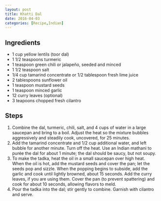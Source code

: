 ```yaml
---
layout: post
title: Khatti Dal
date: 2016-04-03
categories: [Recipe,Indian]
---
```


## Ingredients

* 1 cup yellow lentils (toor dal)
* 1 1/2 teaspoons turmeric
* 1 teaspoon green chili or jalapeño, seeded and minced
* 1 1/2 teaspoon salt
* 1/4 cup tamarind concentrate or 1/2 tablespoon fresh lime juice
* 2 tablespoons sunflower oil
* 1 teaspoon mustard seeds
* 1 teaspoon minced garlic
* 12 curry leaves (optional)
* 3 teapoons chopped fresh cilantro

## Steps

1. Combine the dal, turmeric, chili, salt, and 4 cups of water in a large saucepan and bring to a boil. Adjust the heat so the mixture bubbles aggressively and steadily cook, uncovered, for 25 minutes.
1. Add the tamarind concentrate and 1/2 cup additional water, and left bubble for another minute. Turn off the heat. Use an Indian mathani to purée the dal for about 1 minute; the dal should be saucy, but not soupy.
1. To make the tadka, heat the oil in a small saucepan over high heat. When the oil is hot, add the mustard seeds and cover the pan; let the seeds pop and sizzle. When the popping begins to subside, add the garlic and cook until lightly browned, about 15 seconds. Add the curry leaves, if you are using them. Cover the pan (to prevent spattering) and cook for about 10 seconds, allowing flavors to meld.
1. Pour the tadka into the dal; stir gently to combine. Garnish with cilantro and serve.
